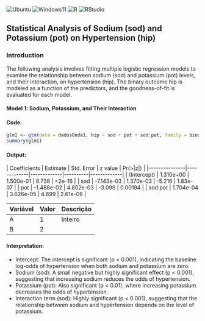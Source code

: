 ![Ubuntu](https://img.shields.io/badge/Ubuntu-Linux-orange)
![Windows11](https://img.shields.io/badge/Windows-11-blue)
![R](https://img.shields.io/badge/R-276DC3?logo=r&logoColor=white&style=flat)
![RStudio](https://img.shields.io/badge/RStudio-75AADB?logo=rstudio&logoColor=white&style=flat)

## Statistical Analysis of Sodium (sod) and Potassium (pot) on Hypertension (hip)

### Introduction

The following analysis involves fitting multiple logistic regression models to examine the relationship between sodium (sod) and potassium (pot) levels, and their interaction, on hypertension (hip). The binary outcome hip is modeled as a function of the predictors, and the goodness-of-fit is evaluated for each model.

#### Model 1: Sodium, Potassium, and Their Interaction

#### Code:
```r
glm1 <- glm(data = dadosOnda1, hip ~ sod + pot + sod:pot, family = binomial)
summary(glm1)
```
#### Output: 

| Coefficients  | Estimate    | Std. Error  | z value  | Pr(>|z|)    |
|---------------|-------------|-------------|----------|-------------|
| (Intercept)   | 1.310e+00   | 1.500e-01   | 8.738    | <2e-16      |
| sod           | -7.143e-03  | 1.370e-03   | -5.216   | 1.83e-07    |
| pot           | -1.488e-02  | 4.802e-03   | -3.099   | 0.00194     |
| sod:pot       | 1.704e-04   | 3.626e-05   | 4.699    | 2.61e-06    |


| Variável | Valor | Descrição |
| -------- | ----- | ----------- |
| A        | 1     | Inteiro     |
| B        | 2     |             |




#### Interpretation:

- Intercept: The intercept is significant (p < 0.001), indicating the baseline log-odds of hypertension when both sodium and potassium are zero.
- Sodium (sod): A small negative but highly significant effect (p < 0.001), suggesting that increasing sodium reduces the odds of hypertension.
- Potassium (pot): Also significant (p < 0.01), where increasing potassium decreases the odds of hypertension.
- Interaction term (sod): Highly significant (p < 0.001), suggesting that the relationship between sodium and hypertension depends on the level of potassium.